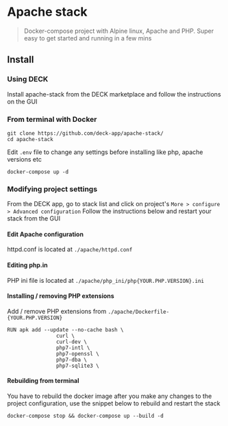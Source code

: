 # Apache stack

> Docker-compose project with Alpine linux, Apache and PHP. Super easy to get started and running in a few mins

## Install

### Using DECK

Install apache-stack from the DECK marketplace and follow the instructions on the GUI

### From terminal with Docker

```
git clone https://github.com/deck-app/apache-stack/
cd apache-stack
```

Edit `.env` file to change any settings before installing like php, apache versions etc

```
docker-compose up -d
```
### Modifying project settings
From the DECK app, go to stack list and click on project's `More > configure > Advanced configuration`
Follow the instructions below and restart your stack from the GUI

#### Edit Apache configuration

httpd.conf is located at `./apache/httpd.conf`

#### Editing php.in

PHP ini file is located at `./apache/php_ini/php{YOUR.PHP.VERSION}.ini`

#### Installing / removing PHP extensions

Add / remove PHP extensions from `./apache/Dockerfile-{YOUR.PHP.VERSION}`

```
RUN apk add --update --no-cache bash \
				curl \
				curl-dev \
				php7-intl \
				php7-openssl \
				php7-dba \
				php7-sqlite3 \
```

#### Rebuilding from terminal

You have to rebuild the docker image after you make any changes to the project configuration, use the snippet below to rebuild and restart the stack

```
docker-compose stop && docker-compose up --build -d
```
